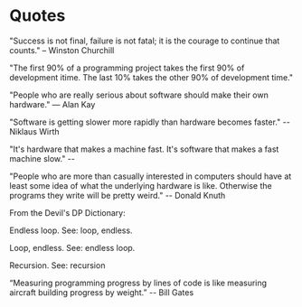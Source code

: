 # Quotes

"Success is not final, failure is not fatal; it is the courage to continue that counts." – Winston Churchill

"The first 90% of a programming project takes the first 90% of development itime. The last 10% takes the other 90% of development time."

"People who are really serious about software should make their own hardware." ― Alan Kay

"Software is getting slower more rapidly than hardware becomes faster." -- Niklaus Wirth

"It's hardware that makes a machine fast. It's software that makes a fast machine slow." -- 

"People who are more than casually interested in computers should have at least some idea of what the underlying hardware is like. Otherwise the programs they write will be pretty weird." -- Donald Knuth

From the Devil's DP Dictionary:

Endless loop. See: loop, endless.

Loop, endless. See: endless loop.

Recursion. See: recursion

 “Measuring programming progress by lines of code is like measuring aircraft building progress by weight.” -- Bill Gates

 